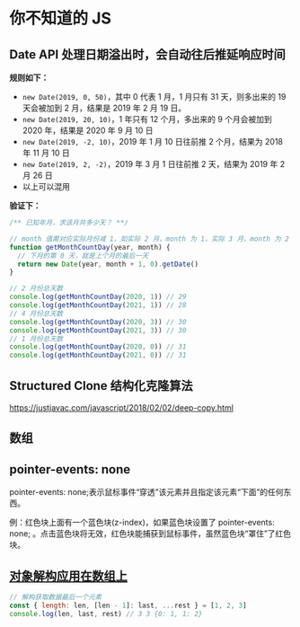 # 你不知道的 JS

## Date API 处理日期溢出时，会自动往后推延响应时间

**规则如下：**

- `new Date(2019, 0, 50)`，其中 0 代表 1 月，1 月只有 31 天，则多出来的 19 天会被加到 2 月，结果是 2019 年 2 月 19 日。
- `new Date(2019, 20, 10)`，1 年只有 12 个月，多出来的 9 个月会被加到 2020 年，结果是 2020 年 9 月 10 日
- `new Date(2019, -2, 10)`，2019 年 1 月 10 日往前推 2 个月，结果为 2018 年 11 月 10 日
- `new Date(2019, 2, -2)`，2019 年 3 月 1 日往前推 2 天，结果为 2019 年 2 月 26 日
- 以上可以混用

**验证下：**

```js
/** 已知年月，求该月共多少天？ **/

// month 值需对应实际月份减 1，如实际 2 月，month 为 1，实际 3 月，month 为 2
function getMonthCountDay(year, month) {
  // 下月的第 0 天，就是上个月的最后一天
  return new Date(year, month + 1, 0).getDate()
}

// 2 月份总天数
console.log(getMonthCountDay(2020, 1)) // 29
console.log(getMonthCountDay(2021, 1)) // 28
// 4 月份总天数
console.log(getMonthCountDay(2020, 3)) // 30
console.log(getMonthCountDay(2021, 3)) // 30
// 1 月份总天数
console.log(getMonthCountDay(2020, 0)) // 31
console.log(getMonthCountDay(2021, 0)) // 31
```

## Structured Clone 结构化克隆算法

https://justjavac.com/javascript/2018/02/02/deep-copy.html

## 数组

## pointer-events: none

pointer-events: none;表示鼠标事件“穿透”该元素并且指定该元素“下面”的任何东西。

例：红色块上面有一个蓝色块(z-index)，如果蓝色块设置了 pointer-events: none; 。点击蓝色块将无效，红色块能捕获到鼠标事件，虽然蓝色块“罩住”了红色块。

## [对象解构应用在数组上](https://github.com/justjavac/the-front-end-knowledge-you-may-not-know/issues/20)

```js
// 解构获取数据最后一个元素
const { length: len, [len - 1]: last, ...rest } = [1, 2, 3]
console.log(len, last, rest) // 3 3 {0: 1, 1: 2}
```
